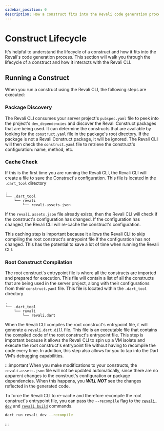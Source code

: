 ```yaml
---
sidebar_position: 0
description: How a construct fits into the Revali code generation process
---
```


# Construct Lifecycle

It's helpful to understand the lifecycle of a construct and how it fits into the Revali's code generation process. This section will walk you through the lifecycle of a construct and how it interacts with the Revali CLI.

## Running a Construct

When you run a construct using the Revali CLI, the following steps are executed:

### Package Discovery

The Revali CLI consumes your server project's `pubspec.yaml` file to peek into the project's `dev_dependencies` and discover the Revali Construct packages that are being used. It can determine the constructs that are available by looking for the `construct.yaml` file in the package's root directory. If the package is not a Revali Construct package, it will be ignored. The Revali CLI will then check the `construct.yaml` file to retrieve the construct's configuration: name, method, etc.

### Cache Check

If this is the first time you are running the Revali CLI, the Revali CLI will create a file to save the Construct's configuration. This file is located in the `.dart_tool` directory

```tree
.
└── .dart_tool
    └── revali
        └── revali.assets.json
```

If the `revali.assets.json` file already exists, then the Revali CLI will check if the construct's configuration has changed. If the configuration has changed, the Revali CLI will re-cache the construct's configuration.

This caching step is important because it allows the Revali CLI to skip compiling the root construct's entrypoint file if the configuration has not changed. This has the potential to save a lot of time when running the Revali CLI.

### Root Construct Compilation

The root construct's entrypoint file is where all the constructs are imported and prepared for execution. This file will contain a list of all the constructs that are being used in the server project, along with their configurations from their `construct.yaml` file. This file is located within the `.dart_tool` directory

```tree
.
└── .dart_tool
    └── revali
        └── revali.dart
```

When the Revali CLI compiles the root construct's entrypoint file, it will generate a `revali.dart.dill` file. This file is an executable file that contains the compiled code of the root construct's entrypoint file. This step is important because it allows the Revali CLI to spin up a VM isolate and execute the root construct's entrypoint file without having to recompile the code every time. In addition, this step also allows for you to tap into the Dart VM's debugging capabilities.

:::important
When you make modifications to your constructs, the `revali.assets.json` file will not be updated automatically, since there are no apparent changes to the construct's configuration or package dependencies. When this happens, you **_WILL NOT_** see the changes reflected in the generated code.

To force the Revali CLI to re-cache and therefore recompile the root construct's entrypoint file, you can pass the `--recompile` flag to the [`revali dev`][revali-dev] and [`revali build`][revali-build] commands.

```bash
dart run revali dev --recompile
```

:::

[revali-dev]: ../../revali/cli/dev.md
[revali-build]: ../../revali/cli/build.md
